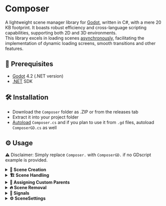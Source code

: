 # Composer

A lightweight scene manager library for [Godot](https://godotengine.org/), written in C#, with a mere 20 KB footprint. It boasts robust efficiency and cross-language scripting capabilities, supporting both 2D and 3D environments.\
This library excels in loading scenes [asynchronously](https://en.wikipedia.org/wiki/Asynchrony_(computer_programming)), facilitating the implementation of dynamic loading screens, smooth transitions and other features.

## 🧾 Prerequisites

- [Godot](https://godotengine.org/) 4.2 (.NET version)
- [.NET](https://docs.godotengine.org/en/stable/tutorials/scripting/c_sharp/c_sharp_basics.html#prerequisites) SDK 

## 🛠️ Installation

- Download the `Composer` folder as .ZIP or from the releases tab
- Extract it into your project folder
- [Autoload](https://docs.godotengine.org/en/stable/tutorials/scripting/singletons_autoload.html) `Composer.cs` and if you plan to use it from `.gd` files, autoload `ComposerGD.cs` as well

## ⚙️ Usage
⚠️ Disclaimer: Simply replace `Composer.` with `ComposerGD.` if no GDscript example is provided.
<details>
<summary><strong>🔨 Scene Creation</strong></summary>

**Method 1:**
+ First, add a reference name and path to the *Manifest*.
```
Composer.AddScene("MyScene", "res://path/to/MyScene")
```

+ Then create it.
```
Composer.CreateScene("MyScene")
```
\
**Method 2:**
+ You can add a scene and create it instantly using *SceneSettings*, without needing to call `CreateScene`.

C#:
```
Composer.AddScene("MyScene", "res://path/to/MyScene", new(){
    InstantCreate = true,
})
```
\
GDScript:
```
ComposerGD.AddScene("MyScene", "res://path/to/MyScene", {
    "instant_create":true,
})
```

+ You can also set a custom parent

C#:
```
Composer.AddScene("MyScene", "res://path/to/MyScene", new(){
    InstantCreate = true,
})
```
\
GDScript:
```
ComposerGD.AddScene("MyScene", "res://path/to/MyScene", {
    "instant_create":true,
})
```

+ You can also disable autoloading the PackedScene resource with `InstantLoad` parameter set to false.

C#:
```
Composer.AddScene("MyScene", "res://path/to/MyScene", new(){
    InstantLoad = false,
})
```
\
GDScript:
```
ComposerGD.AddScene("MyScene", "res://path/to/MyScene", {
    "instant_load":false,
})
```

+ To later load a scene, you can then call `LoadScene` method:
```
Composer.LoadScene("MyScene")
```

**Method 3:**
+ You can add a prexisting scene that has been either created by making an instance of the *Scene* class or created directly in the editor itself, using Resources.
```
var scene = new Scene("MyScene","res://path/to/MyScene")

Composer.AddScene(scene)
```

+ If you have multiple scenes already created, you can also use the `AddScenes` method. It takes an Array of *Scene* instances.
```
Composer.AddScenes(new (){
    scene1, scene2, scene3, ...
})
```

There are also specific methods called `LoadScenes` and `CreateScenes` for loading/creating multiple scenes at once. They too only take one parameter, this being an Array of *Scene* instances.
\
⚠️ Warning: This method currently does not exist in ComposerGD as it is experimental. `LoadScenes` and `CreateScenes` are also unavaliable.
</details>

<details>
<summary><strong>🏗️ Scene Handling</strong></summary>

**Get Scene:**
+ Returns the `Scene` class based on the InternalName of the scene. Useful for making direct interactions with the instance.
```
var scene = Composer.GetScene("MyScene")
```

**Replacing Scenes:**
+ To replace a scene with another one, we use the `ReplaceScene` Method.
```
Composer.ReplaceScene("MyScene", "NewScene")
```

**Reloading Scenes:**
+ To reload a scene, use the `ReloadScene` Method.
```
Composer.ReloadScene("MyScene")
```

**Run Scenes**
+ Use `EnableScene` to run a scene, useful for unpausing. 
```
Composer.EnableScene("MyScene")
```

**Stop Scenes:**
+ Use `EnableScene` to stop a scene, useful for pausing. 
```
Composer.DisableScene("MyScene")
```

</details>

<details>
<summary><strong>📝 Assigning Custom Parents</strong></summary>

+ By default, scenes will be instantiated as children of `/root`. However, you can assign a custom parent through a multitude of ways.

**Method 1:**
+ With SceneSettings

C#:
```
Composer.AddScene(//Other parameters, new(){
    SceneParent = parent,
})
```
\
GDScript:
```
ComposerGD.AddScene(//Other parameters, {
    "scene_parent":parent
})
```
⚠️ Warning: If SceneParent isn't a valid parent, Composer will fallback to `/root`.

**Method 2:**
+ Through CreateScene with an optional parameter.
```
Composer.CreateScene("MyScene", parent)
```

**Method 3:**
+ Using the ReplaceScene Method.
```
Composer.ReplaceScene(//Other parameters, newParent)
```

⚠️ Warning: If the newParent isn't a valid parent, Composer will fallback to `/root`.
</details>

<details>
<summary><strong>🔥 Scene Removal</strong></summary>

**Unload Scene:**
+ Removes the scene resource.
```
Composer.UnloadScene("MyScene")
```

**Remove Scene from tree:**
+ Removes the instance from the tree.
```
Composer.RemoveScene("MyScene")
```

**Dispose of Scene from memory:**
+ Removes the instance, resource and InternalName.
```
Composer.DisposeScene("MyScene")
```

</details>

<details>
<summary><strong>🚥 Signals</strong></summary>

⚠️ Warning: Even if you are using ComposerGD, connect the signals from regular Composer.

**SceneBeganLoaded**
+ Emitted when scene has began its loading of Resource. Fires with a sceneName parameter which is always the `InternalName` of the scene.
```
SceneBeganLoaded(string sceneName)
```

**SceneLoaded**
+ Emitted when scene has finished its loading of Resource. Fires with a sceneName parameter which is always the `InternalName` of the scene.
```
SceneLoaded(string sceneName)
```

**SceneAllLoaded**
+ Emitted when every scene that has existed in the queue has been loaded.
```
SceneAllLoaded()
```

**SceneLoadingProcessUpdated**
+ Emitted with every process tick when the scene is being loaded. Fires with a sceneName parameter which is always the `InternalName` of the scene and also the progress parameter which represents the percentage of loading.
```
SceneLoadingProcessUpdated(string sceneName, float progress)
```

**SceneCreated**
+ Emitted when scene has finished creating via CreateScene(). Fires with a sceneName parameter which is always the `InternalName` of the scene.
```
SceneCreated(string sceneName)
```

**SceneEnabled**
+ Emitted when scene has been enabled via EnableScene(). Fires with a sceneName parameter which is always the `InternalName` of the scene.
```
SceneEnabled(string sceneName)
```

**SceneDisabled**
+ Emitted when scene has been disabled via DisableScene(). Fires with a sceneName parameter which is always the `InternalName` of the scene.
```
SceneDisabled(string sceneName)
```

**SceneRemoved**
+ Emitted when scene has been removed via RemoveScene(). Fires with a sceneName parameter which is always the `InternalName` of the scene.
```
SceneRemoved(string sceneName)
```

**SceneDisposed**
+ Emitted when scene has been disposed via DisposeScene(). Fires with a sceneName parameter which is always the `InternalName` of the scene.
```
SceneDisposed(string sceneName)
```

**SceneReplaced**
+ Emitted when scene has been replaced via ReplaceScene(). Fires with oldSceneName and NewSceneName parameters
```
SceneReplaced(string oldSceneName, string newSceneName)
```

</details>

<details>
<summary><strong>⚙️ SceneSettings</strong></summary>

+ SceneSettings is a special class that provides an easy way to modify Scene's behaviour. They can be modified at any time, as long as the scene is present in the *Manifest*. Below is a list of all existing settings:
\
⚠️ Warning: When using ComposerGD, use dictionaries with names of the settings as strings. You can use both names in *snake_case* and *PascalCase*. Example: `{"instant_load":true}`
**SceneParent**
```
Node SceneParent = ((SceneTree)Engine.GetMainLoop()).Root;
```
+ A node which is/will be the parent of the Scene's Resource when it is instantiated. Default is `/root`.
\
⚠️ Warning: When set with an invalid parent, Composer will fallback to `/root`.

**InstantLoad**
```
bool InstantLoad = true
```
+ A flag which will automatically load the scene's Resource upon creation of Scene's instance. Default is true.

**InstantCreate**
```
bool InstantCreate = false
```
+ A flag which will automatically create an instance of the Scene's Resource and add it to the tree. Default is false.

**DisableProcessing**
```
bool DisableProcessing = false
```
+ A flag which will automatically disable the Scene's Resource instance upon creation. Default is false.

**UseSubthreads**
```
bool UseSubthreads = false
```
+ A flag which will activate loading of the Resource using subthreads. Learn more about this [here](https://docs.godotengine.org/en/stable/classes/class_resourceloader.html#class-resourceloader-method-load-threaded-request). Default is false.

**CacheMode**
```
ResourceLoader.CacheMode CacheMode = ResourceLoader.CacheMode.Reuse
```
+ A value which sets the CacheMode when loading Scene's Resource. Learn more about this [here](https://docs.godotengine.org/en/stable/classes/class_resourceloader.html#enum-resourceloader-cachemode). Default is CacheMode.Reuse.
</details>
